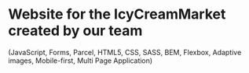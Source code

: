 # Website for the IcyCreamMarket created by our team

(JavaScript, Forms, Parcel, HTML5, CSS, SASS, BEM, Flexbox, Adaptive images, Mobile-first, Multi Page Application)
